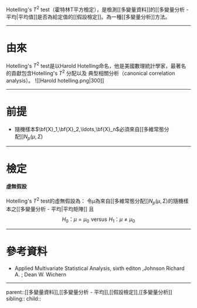 Hotelling's $T^2$ test（霍特林T平方檢定），是檢測[[多變量資料]]的[[多變量分析 - 平均|平均值]]是否為給定值的[[假設檢定]]。為一種[[多變量分析]]方法。
- - -
# 由來
Hotelling's $T^2$ test是以Harold Hotelling命名，他是美國數理統計學家，最著名的貢獻包含Hotelling's $T^2$ 分配以及 典型相關分析（canonical correlation analysis）。
![[Harold hotelling.png|300]]
- - -
# 前提
- 隨機樣本$\bf{X}_1,\bf{X}_2,\ldots,\bf{X}_n$必須來自[[多維常態分配]]$N_p(\mu,\Sigma)$
- - -
# 檢定
#### 虛無假設
Hotelling's $T^2$ test的虛無假設為：
令$\mu$為來自[[多維常態分配]]$N_p(\mu,\Sigma)$的隨機樣本之[[多變量分析 - 平均|平均矩陣]]
且
$$
H_0：\mu=\mu_0\,\,\text{versus}\,\,H_1：\mu\neq\mu_0
$$
- - -
# 參考資料
- Applied Multivariate Statistical Analysis, sixth editon ,Johnson Richard A. ;  Dean W. Wichern
- - -
parent::[[多變量資料]],[[多變量分析 - 平均]],[[假設檢定]],[[多變量分析]]
sibling::
child::